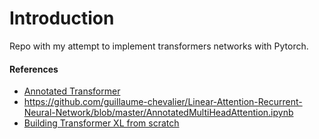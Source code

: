 # Introduction
Repo with my attempt to implement transformers networks with Pytorch.

#### References
* [Annotated Transformer](http://nlp.seas.harvard.edu/2018/04/03/attention.html)
* https://github.com/guillaume-chevalier/Linear-Attention-Recurrent-Neural-Network/blob/master/AnnotatedMultiHeadAttention.ipynb
* [Building Transformer XL from scratch](https://mlexplained.com/2019/07/04/building-the-transformer-xl-from-scratch/)